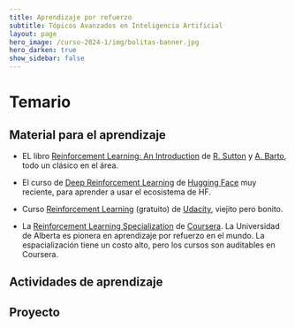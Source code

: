```yaml
---
title: Aprendizaje por refuerzo 
subtitle: Tópicos Avanzados en Inteligencia Artificial 
layout: page
hero_image: /curso-2024-1/img/bolitas-banner.jpg
hero_darken: true
show_sidebar: false
---
```


# Temario



## Material para el aprendizaje

- EL libro [Reinforcement Learning: An Introduction](http://www.incompleteideas.net/book/the-book.html) de [R. Sutton](http://www.incompleteideas.net/index.html) y [A. Barto](https://people.cs.umass.edu/~barto/), todo un clásico en el área.
  
- El curso de [Deep Reinforcement Learning](https://huggingface.co/learn/deep-rl-course/unit0/introduction) de [Hugging Face](https://huggingface.co) muy reciente, para aprender a usar el ecosistema de HF.

- Curso [Reinforcement Learning](https://www.udacity.com/course/reinforcement-learning--ud600) (gratuito) de [Udacity](https://www.udacity.com), viejito pero bonito.

- La [Reinforcement Learning Specialization](https://www.coursera.org/specializations/reinforcement-learning) de [Coursera](https://www.coursera.org). La Universidad de Alberta es pionera en aprendizaje por refuerzo en el mundo. La espacialización tiene un costo alto, pero los cursos son auditables en Coursera.

## Actividades de aprendizaje



## Proyecto


